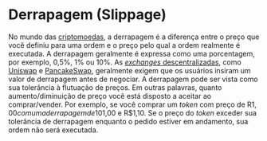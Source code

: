 # Derrapagem (Slippage)

No mundo das [criptomoedas](Criptomoedas.md), a derrapagem é a diferença entre o preço que você definiu para uma ordem e o preço pelo qual a ordem realmente é executada. A derrapagem geralmente é expressa como uma porcentagem, por exemplo, 0,5%, 1% ou 10%. As [_exchanges_ descentralizadas](DEX.md), como [Uniswap](Uniswap.md) e [PancakeSwap](PancakeSwap.md), geralmente exigem que os usuários insiram um valor de derrapagem antes de negociar. A derrapagem pode ser vista como sua tolerância à flutuação de preços. Em outras palavras, quanto aumento/diminuição de preço você está disposto a aceitar ao comprar/vender. Por exemplo, se você comprar um _token_ com preço de R$1,00 com uma derrapagem de 10%, isso significa que suas ordens podem ser atendidas a preços entre R$1,00 e R$1,10. Se o preço do _token_ exceder sua tolerância de derrapagem enquanto o pedido estiver em andamento, sua ordem não será executada.